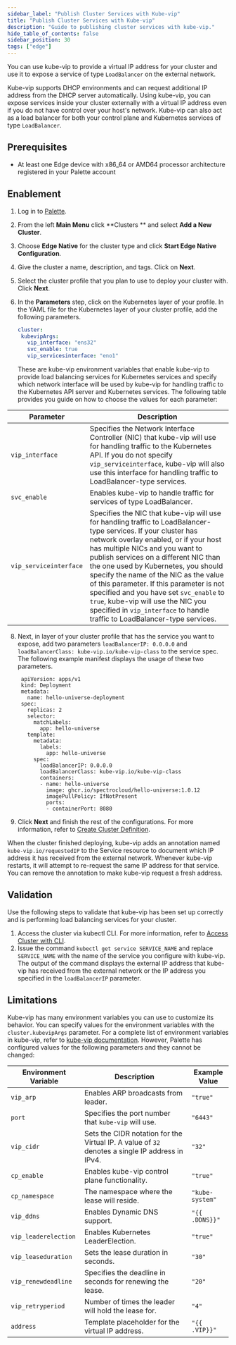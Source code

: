 ```yaml
---
sidebar_label: "Publish Cluster Services with Kube-vip"
title: "Publish Cluster Services with Kube-vip"
description: "Guide to publishing cluster services with kube-vip."
hide_table_of_contents: false
sidebar_position: 30
tags: ["edge"]
---
```


You can use kube-vip to provide a virtual IP address for your cluster and use it to expose a service of type `LoadBalancer` on the external network.

Kube-vip supports DHCP environments and can request additional IP address from the DHCP server automatically. Using kube-vip, you can expose services inside your cluster externally with a virtual IP address even if you do not have control over your host's network. Kube-vip can also act as a load balancer for both your control plane and Kubernetes services of type `LoadBalancer`.

## Prerequisites

- At least one Edge device with x86_64 or AMD64 processor architecture registered in your Palette account 

## Enablement

1. Log in to [Palette](https://console.spectrocloud.com/).

2. From the left **Main Menu** click **Clusters ** and select **Add a New Cluster**.

4. Choose **Edge Native** for the cluster type and click **Start Edge Native Configuration**.

5. Give the cluster a name, description, and tags. Click on **Next**.

6. Select the cluster profile that you plan to use to deploy your cluster with. Click **Next**.  

7. In the **Parameters** step, click on the Kubernetes layer of your profile. In the YAML file for the Kubernetes layer of your cluster profile, add the following parameters.
   ```yaml
   cluster:
    kubevipArgs:
      vip_interface: "ens32"
      svc_enable: true
      vip_servicesinterface: "eno1"
   ```

   These are kube-vip environment variables that enable kube-vip to provide load balancing services for Kubernetes services and specify which network interface will be used by kube-vip for handling traffic to the Kubernetes API server and Kubernetes services. The following table provides you guide on how to choose the values for each parameter:   
 
  | **Parameter** | **Description** |
  |-----------|-------------|
  | `vip_interface` | Specifies the Network Interface Controller (NIC) that kube-vip will use for handling traffic to the Kubernetes API. If you do not specify `vip_serviceinterface`, kube-vip will also use this interface for handling traffic to LoadBalancer-type services. |
  | `svc_enable` | Enables kube-vip to handle traffic for services of type LoadBalancer. |
  | `vip_serviceinterface` | Specifies the NIC that kube-vip will use for handling traffic to LoadBalancer-type services. If your cluster has network overlay enabled, or if your host has multiple NICs and you want to publish services on a different NIC than the one used by Kubernetes, you should specify the name of the NIC as the value of this parameter. If this parameter is not specified and you have set `svc_enable` to `true`, kube-vip will use the NIC you specified in `vip_interface` to handle traffic to LoadBalancer-type services.  |

8. Next, in layer of your cluster profile that has the service you want to expose, add two parameters `loadBalancerIP: 0.0.0.0` and `loadBalancerClass: kube-vip.io/kube-vip-class` to the service spec. The following example manifest displays the usage of these two parameters.
   ```
    apiVersion: apps/v1
    kind: Deployment
    metadata:
      name: hello-universe-deployment
    spec:
      replicas: 2
      selector:
        matchLabels:
          app: hello-universe
      template:
        metadata:
          labels:
            app: hello-universe
        spec:
          loadBalancerIP: 0.0.0.0
          loadBalancerClass: kube-vip.io/kube-vip-class
          containers:
          - name: hello-universe  
            image: ghcr.io/spectrocloud/hello-universe:1.0.12 
            imagePullPolicy: IfNotPresent
            ports:
            - containerPort: 8080
   ```

9. Click **Next** and finish the rest of the configurations. For more information, refer to [Create Cluster Definition](./site-installation/cluster-deployment.md).


When the cluster finished deploying, kube-vip adds an annotation named `kube-vip.io/requestedIP` to the Service resource to document which IP address it has received from the external network. Whenever kube-vip restarts, it will attempt to re-request the same IP address for that service. You can remove the annotation to make kube-vip request a fresh address.

## Validation

Use the following steps to validate that kube-vip has been set up correctly and is performing load balancing services for your cluster.

1. Access the cluster via kubectl CLI. For more information, refer to [Access Cluster with CLI](../../cluster-management/palette-webctl.md). 
2. Issue the command `kubectl get service SERVICE_NAME` and replace `SERVICE_NAME` with the name of the service you configure with kube-vip. The output of the command displays the external IP address that kube-vip has received from the external network or the IP address you specified in the `loadBalancerIP` parameter.

## Limitations

Kube-vip has many environment variables you can use to customize its behavior. You can specify values for the environment variables with the `cluster.kubevipArgs` parameter. For a complete list of environment variables in kube-vip, refer to [kube-vip documentation](https://kube-vip.io/docs/installation/flags/?query=vip_interface#environment-variables).
However, Palette has configured values for the following parameters and they cannot be changed:

| Environment Variable | Description | Example Value |
|----------------------|-------------|---------------|
| `vip_arp`            | Enables ARP broadcasts from leader. | `"true"` |
| `port`               | Specifies the port number that `kube-vip` will use.| `"6443"` |
| `vip_cidr`           | Sets the CIDR notation for the Virtual IP. A value of `32` denotes a single IP address in IPv4. | `"32"` |
| `cp_enable`          | Enables kube-vip control plane functionality. | `"true"` |
| `cp_namespace`       | The namespace where the lease will reside. | `"kube-system"` |
| `vip_ddns`           | Enables Dynamic DNS support. | `"{{ .DDNS}}"` |
| `vip_leaderelection` | Enables Kubernetes LeaderElection. | `"true"` |
| `vip_leaseduration`  | Sets the lease duration in seconds. | `"30"` |
| `vip_renewdeadline`  | Specifies the deadline in seconds for renewing the lease. | `"20"` |
| `vip_retryperiod`    | Number of times the leader will hold the lease for. | `"4"` |
| `address`            | Template placeholder for the virtual IP address.  | `"{{ .VIP}}"` |


